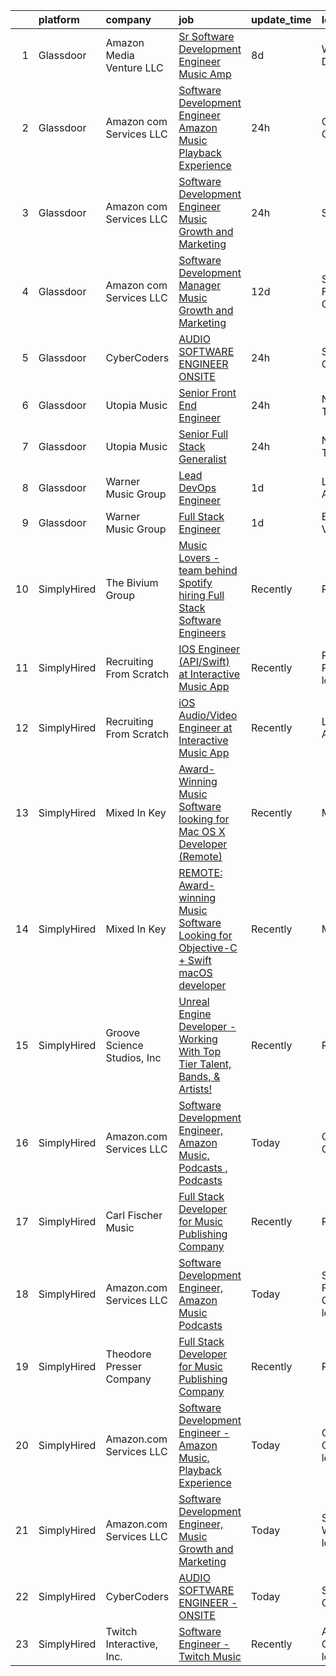 

|    | platform    | company                     | job                                                                                                                                                                                                                                                                                                                                                                                                                                                                                                                                                                                                                                                                                                                                                                                                                                                                                                                                                                                                                                                                                                                                                                                                                                                                                                                                                                       | update_time   | location                      |
|---:|:------------|:----------------------------|:--------------------------------------------------------------------------------------------------------------------------------------------------------------------------------------------------------------------------------------------------------------------------------------------------------------------------------------------------------------------------------------------------------------------------------------------------------------------------------------------------------------------------------------------------------------------------------------------------------------------------------------------------------------------------------------------------------------------------------------------------------------------------------------------------------------------------------------------------------------------------------------------------------------------------------------------------------------------------------------------------------------------------------------------------------------------------------------------------------------------------------------------------------------------------------------------------------------------------------------------------------------------------------------------------------------------------------------------------------------------------|:--------------|:------------------------------|
|  1 | Glassdoor   | Amazon Media Venture LLC    | [Sr  Software Development Engineer  Music  Amp ](https://www.glassdoor.com/partner/jobListing.htm?pos=106&ao=1136043&s=58&guid=00000180ff28df5f91a96e0712e6d526&src=GD_JOB_AD&t=SR&vt=w&cs=1_9dd00634&cb=1653548310663&jobListingId=1007870227924&jrtk=3-0-1g3viho03r174801-1g3viho0fq0un800-f4ac579194528f27-)                                                                                                                                                                                                                                                                                                                                                                                                                                                                                                                                                                                                                                                                                                                                                                                                                                                                                                                                                                                                                                                           | 8d            | Washington, DC                |
|  2 | Glassdoor   | Amazon com Services LLC     | [Software Development Engineer   Amazon Music  Playback Experience](https://www.glassdoor.com/partner/jobListing.htm?pos=102&ao=1136043&s=58&guid=00000180ff28df5f91a96e0712e6d526&src=GD_JOB_AD&t=SR&vt=w&cs=1_abd7e0f8&cb=1653548310663&jobListingId=1007892951300&jrtk=3-0-1g3viho03r174801-1g3viho0fq0un800-a5972225a0002548-)                                                                                                                                                                                                                                                                                                                                                                                                                                                                                                                                                                                                                                                                                                                                                                                                                                                                                                                                                                                                                                        | 24h           | Culver City, CA               |
|  3 | Glassdoor   | Amazon com Services LLC     | [Software Development Engineer  Music Growth and Marketing](https://www.glassdoor.com/partner/jobListing.htm?pos=104&ao=1136043&s=58&guid=00000180ff28df5f91a96e0712e6d526&src=GD_JOB_AD&t=SR&vt=w&cs=1_204829dd&cb=1653548310663&jobListingId=1007891573661&jrtk=3-0-1g3viho03r174801-1g3viho0fq0un800-758967b344d94fc1-)                                                                                                                                                                                                                                                                                                                                                                                                                                                                                                                                                                                                                                                                                                                                                                                                                                                                                                                                                                                                                                                | 24h           | Seattle, WA                   |
|  4 | Glassdoor   | Amazon com Services LLC     | [Software Development Manager  Music Growth and Marketing](https://www.glassdoor.com/partner/jobListing.htm?pos=107&ao=1136043&s=58&guid=00000180ff28df5f91a96e0712e6d526&src=GD_JOB_AD&t=SR&vt=w&cs=1_d2898816&cb=1653548310664&jobListingId=1007861748369&jrtk=3-0-1g3viho03r174801-1g3viho0fq0un800-6bead823448ebb3a-)                                                                                                                                                                                                                                                                                                                                                                                                                                                                                                                                                                                                                                                                                                                                                                                                                                                                                                                                                                                                                                                 | 12d           | San Francisco, CA             |
|  5 | Glassdoor   | CyberCoders                 | [AUDIO SOFTWARE ENGINEER   ONSITE](https://www.glassdoor.com/partner/jobListing.htm?pos=101&ao=1110586&s=58&guid=00000180ff28df5f91a96e0712e6d526&src=GD_JOB_AD&t=SR&vt=w&ea=1&cs=1_2205071a&cb=1653548310660&jobListingId=1007893277918&cpc=2CAED5C921A5F994&jrtk=3-0-1g3viho03r174801-1g3viho0fq0un800-fe4552d8ab67a63c--6NYlbfkN0CpFJQzrgRR8WqXWK1qKKEqALWJw739KlKqr2H-MSI4eoBlI4EFrmor2FYZMP3muM0vXWWUvLFvKtsI3ukh8pneiUDfeSBpEUCcDm362wU7GLBOd_99J6vrb-etl9e85-54LqmrSF7wGtquLTdZ8evKxbd7NVe71p4D2W4SG7NZSHeQXcdeee9RJbIisTdaROZB-bORsVh5oyxy6K9jOjxwNdFb5aIeLAqXLbCYn6PU_2xjb1R8J5nbE5C3wT0jYTyPs7HaFHQ_EujjbM97TqncYZ3Hoj0RiRIWiX8A5cP2PUHDMjeZqfUwx_WjKVsamRwduSsEc3ciIWwTvXHC4D38bfKt4g-tUAilH7G-JDTc73hA2kGXzcoUI87w8q7Og3jy_Uz81lDgpNtRTi5P3Cety85VxeqXLwwVoOrOhWEWHL8O1EoP8JAiHZOSkdR2KH8YTn6ynAlwyxsRQCgV5YrZ4550xXWR1h1FmcL-aQ7beX5QrUJPOeNeD9dSiam4nE2haAoM45RvyjJJLi5Uyc52oIw8x2GcqTgUk0kjYbiY57A31j3U0ABY2ez8q2UuDPEbmsLbNpjxuXIChFztu3u05H0q3Egz_pHhZqb8xsHAl29gl_lDM3t1zMtrwRSLsZIYXSqD5uFmsQBSW4PmMY4MUBWGHSvmJCz7zVh_50fbIukWmZ_ABxr34EfeLGBu_iCZooZK1bNWlyI1Am4OwayvaRHhdlTp-xCDAactOOJvIWK-v-0RWXMdeXDBrUqIqo0woC_AOWzh1ztC0gAqv7q6XAuZRtWiIW7Z7A-AduMafbxs4ahTJphh5DuUrpakcWMdTLiT8cjHhFQQQnmWLXFygs9pjsHZs1U0MksiQtbImjnda4RWVFScVOSwQ1n_N53DajWNOQu_7UYoo3gA0kyPrDas_7h-ki_DtlKQ2rUDFBJZDGbDmji1xzMZyd82vKxrI9Wf0VFYPY-bp0gdNEFVXqII85I_jEY%3D) | 24h           | San Jose, CA                  |
|  6 | Glassdoor   | Utopia Music                | [Senior Front End Engineer](https://www.glassdoor.com/partner/jobListing.htm?pos=103&ao=1136043&s=58&guid=00000180ff28df5f91a96e0712e6d526&src=GD_JOB_AD&t=SR&vt=w&ea=1&cs=1_f1b2da3d&cb=1653548310663&jobListingId=1007892060564&jrtk=3-0-1g3viho03r174801-1g3viho0fq0un800-8315e5d72443db53-)                                                                                                                                                                                                                                                                                                                                                                                                                                                                                                                                                                                                                                                                                                                                                                                                                                                                                                                                                                                                                                                                           | 24h           | Nashville, TN                 |
|  7 | Glassdoor   | Utopia Music                | [Senior Full Stack Generalist](https://www.glassdoor.com/partner/jobListing.htm?pos=105&ao=1136043&s=58&guid=00000180ff28df5f91a96e0712e6d526&src=GD_JOB_AD&t=SR&vt=w&ea=1&cs=1_e6d84c48&cb=1653548310663&jobListingId=1007892060584&jrtk=3-0-1g3viho03r174801-1g3viho0fq0un800-5c5575ece265b1ab-)                                                                                                                                                                                                                                                                                                                                                                                                                                                                                                                                                                                                                                                                                                                                                                                                                                                                                                                                                                                                                                                                        | 24h           | Nashville, TN                 |
|  8 | Glassdoor   | Warner Music Group          | [Lead DevOps Engineer](https://www.glassdoor.com/partner/jobListing.htm?pos=108&ao=1136043&s=58&guid=00000180ff28df5f91a96e0712e6d526&src=GD_JOB_AD&t=SR&vt=w&cs=1_5ca74b44&cb=1653548310664&jobListingId=1007889905968&jrtk=3-0-1g3viho03r174801-1g3viho0fq0un800-0eb6bc0044ac636c-)                                                                                                                                                                                                                                                                                                                                                                                                                                                                                                                                                                                                                                                                                                                                                                                                                                                                                                                                                                                                                                                                                     | 1d            | Los Angeles, CA               |
|  9 | Glassdoor   | Warner Music Group          | [Full Stack Engineer](https://www.glassdoor.com/partner/jobListing.htm?pos=109&ao=1136043&s=58&guid=00000180ff28df5f91a96e0712e6d526&src=GD_JOB_AD&t=SR&vt=w&cs=1_2ff345c8&cb=1653548310664&jobListingId=1007889861337&jrtk=3-0-1g3viho03r174801-1g3viho0fq0un800-6853cc2e62a0a637-)                                                                                                                                                                                                                                                                                                                                                                                                                                                                                                                                                                                                                                                                                                                                                                                                                                                                                                                                                                                                                                                                                      | 1d            | Broadway, VA                  |
| 10 | SimplyHired | The Bivium Group            | [Music Lovers - team behind Spotify hiring Full Stack Software Engineers](https://www.simplyhired.com/job/mG4k8jolCoSrWLgW6eqeXsUGR3pPFXcLyrjxoinfzV2qZko2K-L12A?q=music+developer)                                                                                                                                                                                                                                                                                                                                                                                                                                                                                                                                                                                                                                                                                                                                                                                                                                                                                                                                                                                                                                                                                                                                                                                       | Recently      | Remote                        |
| 11 | SimplyHired | Recruiting From Scratch     | [IOS Engineer (API/Swift) at Interactive Music App](https://www.simplyhired.com/job/_7cnLOFWt-YOTF49-VPdoC9FHDGFIa-cJ1QhEUCS2ak2qAJPMawDYQ?q=music+developer)                                                                                                                                                                                                                                                                                                                                                                                                                                                                                                                                                                                                                                                                                                                                                                                                                                                                                                                                                                                                                                                                                                                                                                                                             | Recently      | Pittsburgh, PA +100 locations |
| 12 | SimplyHired | Recruiting From Scratch     | [iOS Audio/Video Engineer at Interactive Music App](https://www.simplyhired.com/job/3qv_212Oep0yKpoY3JlMFqORFLqiXtTwNPHBPKsbdtZB-xR1otwYTw?q=music+developer)                                                                                                                                                                                                                                                                                                                                                                                                                                                                                                                                                                                                                                                                                                                                                                                                                                                                                                                                                                                                                                                                                                                                                                                                             | Recently      | Los Angeles, CA               |
| 13 | SimplyHired | Mixed In Key                | [Award-Winning Music Software looking for Mac OS X Developer (Remote)](https://www.simplyhired.com/job/L-2EZU2jVtCOIASfQ2mTylRc_wBs8G000Bd98cub72rlOwsLWp3RJA?q=music+developer)                                                                                                                                                                                                                                                                                                                                                                                                                                                                                                                                                                                                                                                                                                                                                                                                                                                                                                                                                                                                                                                                                                                                                                                          | Recently      | Miami, FL                     |
| 14 | SimplyHired | Mixed In Key                | [REMOTE: Award-winning Music Software Looking for Objective-C + Swift macOS developer](https://www.simplyhired.com/job/hp01aCVdwM9hovpsfWt-nTSQSiUrrYDI2aQZ3w5x5T-YN0cNGt-cJw?q=music+developer)                                                                                                                                                                                                                                                                                                                                                                                                                                                                                                                                                                                                                                                                                                                                                                                                                                                                                                                                                                                                                                                                                                                                                                          | Recently      | Miami, FL                     |
| 15 | SimplyHired | Groove Science Studios, Inc | [Unreal Engine Developer - Working With Top Tier Talent, Bands, & Artists!](https://www.simplyhired.com/job/tMUv0bhv1WXQseALxCUyt4HnppYbuHAxKhmBeo43qD4xlbIyIH-L1Q?q=music+developer)                                                                                                                                                                                                                                                                                                                                                                                                                                                                                                                                                                                                                                                                                                                                                                                                                                                                                                                                                                                                                                                                                                                                                                                     | Recently      | Remote                        |
| 16 | SimplyHired | Amazon.com Services LLC     | [Software Development Engineer, Amazon Music, Podcasts , Podcasts](https://www.simplyhired.com/job/zciaMWLhiB7YZ7vRyb-3O4ZEIihbgCb0_O_btgjns2Vn6N-Muoa-nA?q=music+developer)                                                                                                                                                                                                                                                                                                                                                                                                                                                                                                                                                                                                                                                                                                                                                                                                                                                                                                                                                                                                                                                                                                                                                                                              | Today         | Culver City, CA               |
| 17 | SimplyHired | Carl Fischer Music          | [Full Stack Developer for Music Publishing Company](https://www.simplyhired.com/job/Ntaa_TP856KR-ksuA63oAs12eGL4mDa9oQ66qmWvUt8egE7xwYE5aA?q=music+developer)                                                                                                                                                                                                                                                                                                                                                                                                                                                                                                                                                                                                                                                                                                                                                                                                                                                                                                                                                                                                                                                                                                                                                                                                             | Recently      | Remote                        |
| 18 | SimplyHired | Amazon.com Services LLC     | [Software Development Engineer, Amazon Music Podcasts](https://www.simplyhired.com/job/C4QRbPFPNnSzSbB1j60YpDslgHAP_-e7ndnwgq6QOm-ROhG9dP2oOQ?q=music+developer)                                                                                                                                                                                                                                                                                                                                                                                                                                                                                                                                                                                                                                                                                                                                                                                                                                                                                                                                                                                                                                                                                                                                                                                                          | Today         | San Francisco, CA +1 location |
| 19 | SimplyHired | Theodore Presser Company    | [Full Stack Developer for Music Publishing Company](https://www.simplyhired.com/job/uhL1ClDyWRdzZmW8U2-XAu0U_3yZUukDXd14wUGSAiHN-jvvat-RDg?q=music+developer)                                                                                                                                                                                                                                                                                                                                                                                                                                                                                                                                                                                                                                                                                                                                                                                                                                                                                                                                                                                                                                                                                                                                                                                                             | Recently      | Remote                        |
| 20 | SimplyHired | Amazon.com Services LLC     | [Software Development Engineer - Amazon Music, Playback Experience](https://www.simplyhired.com/job/BY0olD9Z449VDTYhHdlJjTZUtJmKe56TUlxvkf1SSQLjQ0XJuW79VA?q=music+developer)                                                                                                                                                                                                                                                                                                                                                                                                                                                                                                                                                                                                                                                                                                                                                                                                                                                                                                                                                                                                                                                                                                                                                                                             | Today         | Culver City, CA +2 locations  |
| 21 | SimplyHired | Amazon.com Services LLC     | [Software Development Engineer, Music Growth and Marketing](https://www.simplyhired.com/job/zOHFizpKhLlPHADATDsDHRdj2dmCUDb9sp44l44wJt2bUASjtRxXEQ?q=music+developer)                                                                                                                                                                                                                                                                                                                                                                                                                                                                                                                                                                                                                                                                                                                                                                                                                                                                                                                                                                                                                                                                                                                                                                                                     | Today         | Seattle, WA +3 locations      |
| 22 | SimplyHired | CyberCoders                 | [AUDIO SOFTWARE ENGINEER - ONSITE](https://www.simplyhired.com/job/qrJsP0rOlfVVCjnI8P58d2ACHIGPOJ9MQtc3IFHQGzy0cxfiuW_XVA?q=music+developer)                                                                                                                                                                                                                                                                                                                                                                                                                                                                                                                                                                                                                                                                                                                                                                                                                                                                                                                                                                                                                                                                                                                                                                                                                              | Today         | San Jose, CA                  |
| 23 | SimplyHired | Twitch Interactive, Inc.    | [Software Engineer - Twitch Music](https://www.simplyhired.com/job/yim3nXKEQOMz2TZXSi4t2g4IOB_Y6Y09jc3tF2XCYsRjwDSn2El6_A?q=music+developer)                                                                                                                                                                                                                                                                                                                                                                                                                                                                                                                                                                                                                                                                                                                                                                                                                                                                                                                                                                                                                                                                                                                                                                                                                              | Recently      | Atlanta, GA +1 location       |